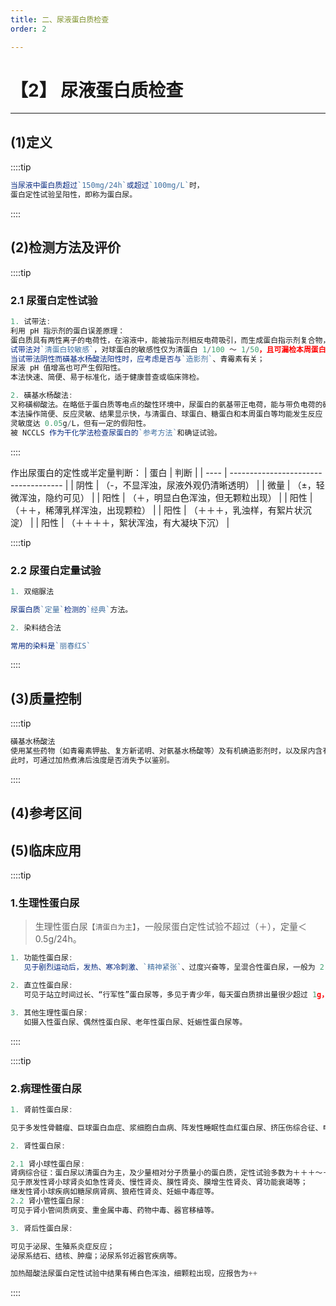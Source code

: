 ```yaml
---
title: 二、尿液蛋白质检查
order: 2

---
```


# 【2】 尿液蛋白质检查

<kaodian :text="'临床检验基础记忆卡'" />

<!-- ###### 第九章 尿液化学检查

> 临床检验基础 -->

<beitiL/>

---

## (1)定义

<son :text="'临床检验基础检验记忆卡'" text1="(1)定义" :textOption="[['掌握','基础知识','相关专业知识'],['掌握','基础知识','专业知识'],['掌握','基础知识','专业知识']]" />

::::tip

```js
当尿液中蛋白质超过`150mg/24h`或超过`100mg/L`时，
蛋白定性试验呈阳性，即称为蛋白尿。
```

::::

## (2)检测方法及评价

<son :text="'临床检验基础检验记忆卡'" text1="(2)检测方法及评价" :textOption="[['掌握','相关专业知识','专业实践能力'],['掌握','专业知识','专业实践能力'],['掌握','基础知识','专业知识']]" />

::::tip

### 2.1 尿蛋白定性试验

```js
1. 试带法:
利用 pH 指示剂的蛋白误差原理：
蛋白质具有两性离子的电荷性，在溶液中，能被指示剂相反电荷吸引，而生成蛋白指示剂复合物，引起指示剂的进一步电离，从而使其所显示的 pH 颜色发生变化，这种色泽改变，与蛋白质的含量成正比。
试带法对`清蛋白较敏感`，对球蛋白的敏感性仅为清蛋白 1/100 ～ 1/50，且可漏检本周蛋白。
当试带法阴性而磺基水杨酸法阳性时，应考虑是否与`造影剂`、青霉素有关；
尿液 pH 值增高也可产生假阳性。
本法快速、简便、易于标准化，适于健康普查或临床筛检。

2. 磺基水杨酸法:
又称磺柳酸法。在略低于蛋白质等电点的酸性环境中，尿蛋白的氨基带正电荷，能与带负电荷的磺基水杨酸根相结合，形成不溶性蛋白盐而沉淀，可在小试管内或凹玻片上做此试验，根据反应的混浊程度，
本法操作简便、反应灵敏、结果显示快，与清蛋白、球蛋白、糖蛋白和本周蛋白等均能发生反应；
灵敏度达 0.05g/L，但有一定的假阳性。
被 NCCLS 作为干化学法检查尿蛋白的`参考方法`和确证试验。
```

::::

作出尿蛋白的定性或半定量判断：
| 蛋白 | 判断                                 |
| ---- | ------------------------------------ |
| 阴性 | （-，不显浑浊，尿液外观仍清晰透明）  |
| 微量 | （±，轻微浑浊，隐约可见）            |
| 阳性 | （＋，明显白色浑浊，但无颗粒出现）   |
| 阳性 | （＋＋，稀薄乳样浑浊，出现颗粒）     |
| 阳性 | （＋＋＋，乳浊样，有絮片状沉淀）     |
| 阳性 | （＋＋＋＋，絮状浑浊，有大凝块下沉） |

::::tip

### 2.2 尿蛋白定量试验

```js
1. 双缩脲法

尿蛋白质`定量`检测的`经典`方法。

2. 染料结合法

常用的染料是`丽春红S`
```

::::

## (3)质量控制

<son :text="'临床检验基础检验记忆卡'" text1="(3)质量控制" :textOption="[['了解','相关专业知识','专业实践能力'],['了解','专业知识','专业实践能力'],['掌握','专业知识','专业实践能力']]" />

::::tip

```js
磺基水杨酸法
使用某些药物（如青霉素钾盐、复方新诺明、对氨基水杨酸等）及有机碘造影剂时，以及尿内含有高浓度尿酸、草酸盐或黏蛋白时，可呈假阳性反应。
此时，可通过加热煮沸后浊度是否消失予以鉴别。
```

::::

## (4)参考区间

<son :text="'临床检验基础检验记忆卡'" text1="(4)参考区间" :textOption="[['掌握','专业知识','专业实践能力'],['掌握','相关专业知识','专业实践能力'],['了解','专业知识','专业实践能力']]" />

## (5)临床应用

<son :text="'临床检验基础检验记忆卡'" text1="(5)临床应用" :textOption="[['了解','专业知识','专业实践能力'],['了解','相关专业知识','专业实践能力'],['掌握','相关专业知识','专业实践能力']]" />

::::tip

### 1.生理性蛋白尿

> 生理性蛋白尿`【清蛋白为主】`，一般尿蛋白定性试验不超过（＋），定量＜ 0.5g/24h。

```js
1. 功能性蛋白尿:
   见于剧烈运动后，发热、寒冷刺激、`精神紧张`、过度兴奋等，呈混合性蛋白尿，一般为 2 ～ 3d 后消退。

2. 直立性蛋白尿:
   可见于站立时间过长、“行军性”蛋白尿等，多见于青少年，每天蛋白质排出量很少超过 1g，绝大多数无肾病证据。

3. 其他生理性蛋白尿:
   如摄入性蛋白尿、偶然性蛋白尿、老年性蛋白尿、妊娠性蛋白尿等。
```

::::

::::tip

### 2.病理性蛋白尿

```js
1. 肾前性蛋白尿:

见于多发性骨髓瘤、巨球蛋白血症、浆细胞白血病、阵发性睡眠性血红蛋白尿、挤压伤综合征、电灼伤、多发性肌炎，进行性肌肉萎缩、急性单核细胞白血病尿溶菌酶增高，胰腺炎严重时尿淀粉酶增高等。

2. 肾性蛋白尿:

2.1 肾小球性蛋白尿:
肾病综合征：蛋白尿以清蛋白为主，及少量相对分子质量小的蛋白质，定性试验多数为＋＋＋～＋＋＋＋，定量试验常为 3.5 ～ 10g／d，最多可达 20g／d。
见于原发性肾小球肾炎如急性肾炎、慢性肾炎、膜性肾炎、膜增生性肾炎、肾功能衰竭等；
继发性肾小球疾病如糖尿病肾病、狼疮性肾炎、妊娠中毒症等。
2.2 肾小管性蛋白尿:
可见于肾小管间质病变、重金属中毒、药物中毒、器官移植等。

3. 肾后性蛋白尿:

可见于泌尿、生殖系炎症反应；
泌尿系结石、结核、肿瘤；泌尿系邻近器官疾病等。

加热醋酸法尿蛋白定性试验中结果有稀白色浑浊，细颗粒出现，应报告为++
```

::::

